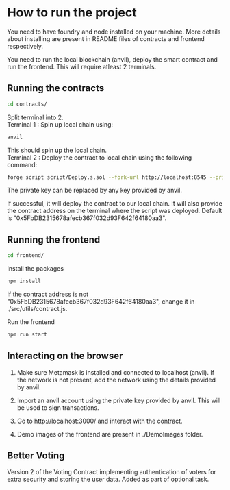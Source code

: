 # How to run the project
You need to have foundry and node installed on your machine. More details about installing are present in README files of contracts and frontend respectively.

You need to run the local blockchain (anvil), deploy the smart contract and run the frontend.
This will require atleast 2 terminals.

## Running the contracts
```bash
cd contracts/
```  
Split terminal into 2.   
Terminal 1 : Spin up local chain using: 
```bash
anvil
```
This should spin up the local chain.   
Terminal 2 : Deploy the contract to local chain using the following command:
```bash
forge script script/Deploy.s.sol --fork-url http://localhost:8545 --private-key 0xac0974bec39a17e36ba4a6b4d238ff944bacb478cbed5efcae784d7bf4f2ff80 --broadcast
```
The private key can be replaced by any key provided by anvil.

If successful, it will deploy the contract to our local chain. It will also provide the contract address on the terminal where the script was deployed. Default is "0x5FbDB2315678afecb367f032d93F642f64180aa3".

## Running the frontend

```bash
cd frontend/
```
Install the packages 
```bash
npm install
```

If the contract address is not "0x5FbDB2315678afecb367f032d93F642f64180aa3", change it in ./src/utils/contract.js.

Run the frontend
```bash
npm run start
```

## Interacting on the browser
1) Make sure Metamask is installed and connected to localhost (anvil). If the network is not present, add the network using the details provided by anvil.

2) Import an anvil account using the private key provided by anvil. This will be used to sign transactions.

3) Go to http://localhost:3000/ and interact with the contract.

4) Demo images of the frontend are present in ./DemoImages folder.


## Better Voting
Version 2 of the Voting Contract implementing authentication of voters for extra security and storing the user data.
Added as part of optional task.
